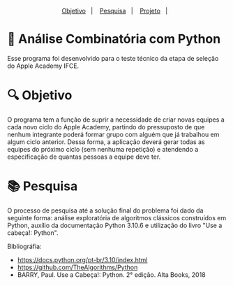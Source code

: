 <p align="center">
  <a href="#-objetivo">Objetivo</a>&nbsp;&nbsp;&nbsp;|&nbsp;&nbsp;&nbsp;
  <a href="#-pesquisa">Pesquisa</a>&nbsp;&nbsp;&nbsp;|&nbsp;&nbsp;&nbsp;
  <a href="#-projeto">Projeto</a>&nbsp;&nbsp;&nbsp;|&nbsp;&nbsp;&nbsp;
</p>

# 🧮 Análise Combinatória com Python
Esse programa foi desenvolvido para o teste técnico da etapa de seleção do Apple Academy IFCE.

# 🔍 Objetivo
O programa tem a função de suprir a necessidade de criar novas equipes a cada novo ciclo do Apple Academy, partindo do pressuposto de que nenhum integrante poderá formar grupo com alguém que já trabalhou em algum ciclo anterior. Dessa forma, a aplicação deverá gerar todas as equipes do próximo ciclo (sem nenhuma repetição) e atendendo a especificação de quantas pessoas a equipe deve ter.

# 📚 Pesquisa
O processo de pesquisa até a solução final do problema foi dado da seguinte forma: análise exploratória de algoritmos clássicos construídos em Python, auxílio da documentação Python 3.10.6 e utilização do livro "Use a cabeça!: Python".

Bibliográfia:
- https://docs.python.org/pt-br/3.10/index.html
- https://github.com/TheAlgorithms/Python
- BARRY, Paul. Use a Cabeça!: Python. 2° edição. Alta Books, 2018


